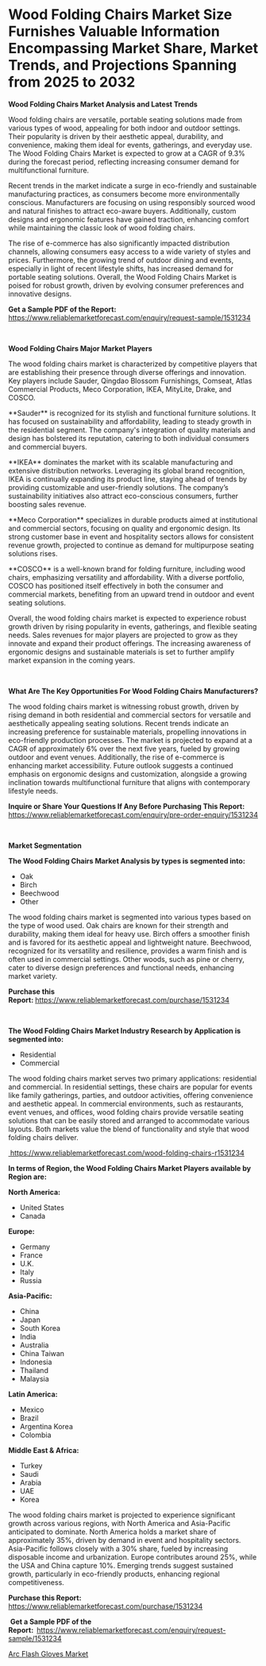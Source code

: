 <p><h1>Wood Folding Chairs Market Size Furnishes Valuable Information Encompassing Market Share, Market Trends, and Projections Spanning from 2025 to 2032</h1></p><p><strong>Wood Folding Chairs Market Analysis and Latest Trends</strong></p>
<p><p>Wood folding chairs are versatile, portable seating solutions made from various types of wood, appealing for both indoor and outdoor settings. Their popularity is driven by their aesthetic appeal, durability, and convenience, making them ideal for events, gatherings, and everyday use. The Wood Folding Chairs Market is expected to grow at a CAGR of 9.3% during the forecast period, reflecting increasing consumer demand for multifunctional furniture.</p><p>Recent trends in the market indicate a surge in eco-friendly and sustainable manufacturing practices, as consumers become more environmentally conscious. Manufacturers are focusing on using responsibly sourced wood and natural finishes to attract eco-aware buyers. Additionally, custom designs and ergonomic features have gained traction, enhancing comfort while maintaining the classic look of wood folding chairs.</p><p>The rise of e-commerce has also significantly impacted distribution channels, allowing consumers easy access to a wide variety of styles and prices. Furthermore, the growing trend of outdoor dining and events, especially in light of recent lifestyle shifts, has increased demand for portable seating solutions. Overall, the Wood Folding Chairs Market is poised for robust growth, driven by evolving consumer preferences and innovative designs.</p></p>
<p><strong>Get a Sample PDF of the Report:&nbsp;</strong> <a href="https://www.reliablemarketforecast.com/enquiry/request-sample/1531234?utm_campaign=3445&utm_medium=2&utm_source=Github&utm_content=ia&utm_term=04042025&utm_id=wood-folding-chairs">https://www.reliablemarketforecast.com/enquiry/request-sample/1531234</a></p>
<p>&nbsp;</p>
<p><strong>Wood Folding Chairs Major Market Players</strong></p>
<p><p>The wood folding chairs market is characterized by competitive players that are establishing their presence through diverse offerings and innovation. Key players include Sauder, Qingdao Blossom Furnishings, Comseat, Atlas Commercial Products, Meco Corporation, IKEA, MityLite, Drake, and COSCO.</p><p>**Sauder** is recognized for its stylish and functional furniture solutions. It has focused on sustainability and affordability, leading to steady growth in the residential segment. The company's integration of quality materials and design has bolstered its reputation, catering to both individual consumers and commercial buyers.</p><p>**IKEA** dominates the market with its scalable manufacturing and extensive distribution networks. Leveraging its global brand recognition, IKEA is continually expanding its product line, staying ahead of trends by providing customizable and user-friendly solutions. The company’s sustainability initiatives also attract eco-conscious consumers, further boosting sales revenue.</p><p>**Meco Corporation** specializes in durable products aimed at institutional and commercial sectors, focusing on quality and ergonomic design. Its strong customer base in event and hospitality sectors allows for consistent revenue growth, projected to continue as demand for multipurpose seating solutions rises.</p><p>**COSCO** is a well-known brand for folding furniture, including wood chairs, emphasizing versatility and affordability. With a diverse portfolio, COSCO has positioned itself effectively in both the consumer and commercial markets, benefiting from an upward trend in outdoor and event seating solutions.</p><p>Overall, the wood folding chairs market is expected to experience robust growth driven by rising popularity in events, gatherings, and flexible seating needs. Sales revenues for major players are projected to grow as they innovate and expand their product offerings. The increasing awareness of ergonomic designs and sustainable materials is set to further amplify market expansion in the coming years.</p></p>
<p>&nbsp;</p>
<p><strong>What Are The Key Opportunities For Wood Folding Chairs Manufacturers?</strong></p>
<p><p>The wood folding chairs market is witnessing robust growth, driven by rising demand in both residential and commercial sectors for versatile and aesthetically appealing seating solutions. Recent trends indicate an increasing preference for sustainable materials, propelling innovations in eco-friendly production processes. The market is projected to expand at a CAGR of approximately 6% over the next five years, fueled by growing outdoor and event venues. Additionally, the rise of e-commerce is enhancing market accessibility. Future outlook suggests a continued emphasis on ergonomic designs and customization, alongside a growing inclination towards multifunctional furniture that aligns with contemporary lifestyle needs.</p></p>
<p><strong>Inquire or Share Your Questions If Any Before Purchasing This Report:</strong> <a href="https://www.reliablemarketforecast.com/enquiry/pre-order-enquiry/1531234?utm_campaign=3445&utm_medium=2&utm_source=Github&utm_content=ia&utm_term=04042025&utm_id=wood-folding-chairs">https://www.reliablemarketforecast.com/enquiry/pre-order-enquiry/1531234</a></p>
<p>&nbsp;</p>
<p><strong>Market Segmentation</strong></p>
<p><strong>The Wood Folding Chairs Market Analysis by types is segmented into:</strong></p>
<p><ul><li>Oak</li><li>Birch</li><li>Beechwood</li><li>Other</li></ul></p>
<p><p>The wood folding chairs market is segmented into various types based on the type of wood used. Oak chairs are known for their strength and durability, making them ideal for heavy use. Birch offers a smoother finish and is favored for its aesthetic appeal and lightweight nature. Beechwood, recognized for its versatility and resilience, provides a warm finish and is often used in commercial settings. Other woods, such as pine or cherry, cater to diverse design preferences and functional needs, enhancing market variety.</p></p>
<p><strong>Purchase this Report:&nbsp;</strong><a href="https://www.reliablemarketforecast.com/purchase/1531234?utm_campaign=3445&utm_medium=2&utm_source=Github&utm_content=ia&utm_term=04042025&utm_id=wood-folding-chairs">https://www.reliablemarketforecast.com/purchase/1531234</a></p>
<p>&nbsp;</p>
<p><strong>The Wood Folding Chairs Market Industry Research by Application is segmented into:</strong></p>
<p><ul><li>Residential</li><li>Commercial</li></ul></p>
<p><p>The wood folding chairs market serves two primary applications: residential and commercial. In residential settings, these chairs are popular for events like family gatherings, parties, and outdoor activities, offering convenience and aesthetic appeal. In commercial environments, such as restaurants, event venues, and offices, wood folding chairs provide versatile seating solutions that can be easily stored and arranged to accommodate various layouts. Both markets value the blend of functionality and style that wood folding chairs deliver.</p></p>
<p><a href="https://www.reliablemarketforecast.com/wood-folding-chairs-r1531234?utm_campaign=3445&utm_medium=2&utm_source=Github&utm_content=ia&utm_term=04042025&utm_id=wood-folding-chairs">&nbsp;https://www.reliablemarketforecast.com/wood-folding-chairs-r1531234</a></p>
<p><strong>In terms of Region, the Wood Folding Chairs Market Players available by Region are:</strong></p>
<p>
    <p> <strong> North America: </strong>
        <ul>
            <li>United States</li>
            <li>Canada</li>
        </ul>
        </p> 
    <p> <strong> Europe: </strong>
        <ul>
            <li>Germany</li>
            <li>France</li>
            <li>U.K.</li>
            <li>Italy</li>
            <li>Russia</li>
        </ul>
        </p> 
    <p> <strong> Asia-Pacific: </strong>
        <ul>
            <li>China</li>
            <li>Japan</li>
            <li>South Korea</li>
            <li>India</li>
            <li>Australia</li>
            <li>China Taiwan</li>
            <li>Indonesia</li>
            <li>Thailand</li>
            <li>Malaysia</li>
        </ul>
        </p> 
    <p> <strong> Latin America: </strong>
        <ul>
            <li>Mexico</li>
            <li>Brazil</li>
            <li>Argentina Korea</li>
            <li>Colombia</li>
        </ul>
        </p> 
    <p> <strong> Middle East & Africa: </strong>
        <ul>
            <li>Turkey</li>
            <li>Saudi</li>
            <li>Arabia</li>
            <li>UAE</li>
            <li>Korea</li>
        </ul>
    </p>
    </p>
<p><p>The wood folding chairs market is projected to experience significant growth across various regions, with North America and Asia-Pacific anticipated to dominate. North America holds a market share of approximately 35%, driven by demand in event and hospitality sectors. Asia-Pacific follows closely with a 30% share, fueled by increasing disposable income and urbanization. Europe contributes around 25%, while the USA and China capture 10%. Emerging trends suggest sustained growth, particularly in eco-friendly products, enhancing regional competitiveness.</p></p>
<p><strong>Purchase this Report: </strong><a href="https://www.reliablemarketforecast.com/purchase/1531234?utm_campaign=3445&utm_medium=2&utm_source=Github&utm_content=ia&utm_term=04042025&utm_id=wood-folding-chairs">https://www.reliablemarketforecast.com/purchase/1531234</a></p>
<p>&nbsp;<strong>Get a Sample PDF of the Report:&nbsp;&nbsp;</strong><a href="https://www.reliablemarketforecast.com/enquiry/request-sample/1531234?utm_campaign=3445&utm_medium=2&utm_source=Github&utm_content=ia&utm_term=04042025&utm_id=wood-folding-chairs">https://www.reliablemarketforecast.com/enquiry/request-sample/1531234</a></p>
<p><strong></strong></p>
<p><p><a href="https://github.com/guyotkiferhi/Market-Research-Report-List-1/blob/main/arc-flash-gloves-market.md?utm_campaign=3445&utm_medium=2&utm_source=Github&utm_content=ia&utm_term=04042025&utm_id=wood-folding-chairs">Arc Flash Gloves Market</a></p></p>